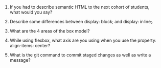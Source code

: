 1. If you had to describe semantic HTML to the next cohort of students, what would you say?

2. Describe some differences between display: block; and display: inline;.

3. What are the 4 areas of the box model?

4. While using flexbox, what axis are you using when you use the property: align-items: center?

5. What is the git command to commit staged changes as well as write a message?